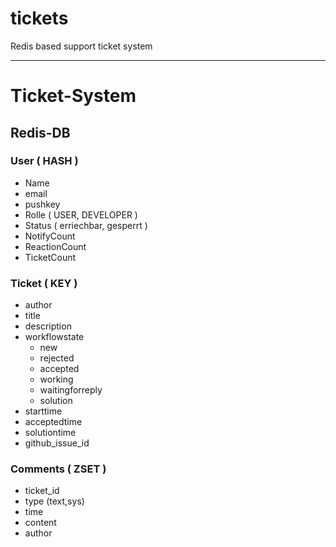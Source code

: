 tickets
=======

Redis based support ticket system


---

# Ticket-System

## Redis-DB

### User ( HASH )

* Name
* email
* pushkey
* Rolle ( USER, DEVELOPER )
* Status ( erriechbar, gesperrt )
* NotifyCount
* ReactionCount
* TicketCount

### Ticket ( KEY )

* author
* title
* description
* workflowstate
  *	new
  * rejected
  * accepted
  * working
  * waitingforreply
  * solution
* starttime
* acceptedtime
* solutiontime
* github_issue_id

### Comments ( ZSET )

* ticket_id
* type (text,sys)
* time
* content
* author